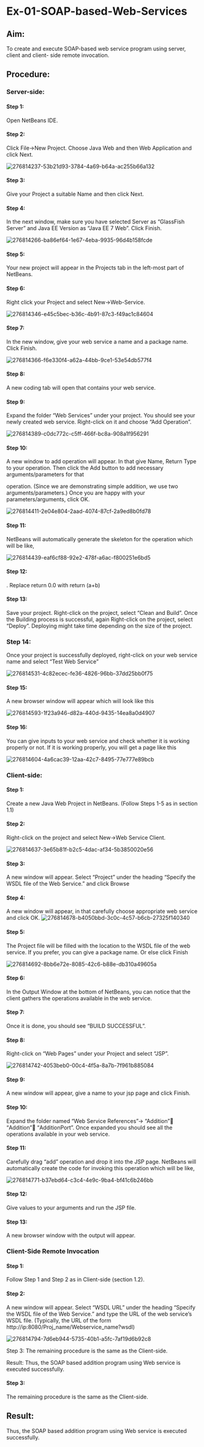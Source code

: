 # Ex-01-SOAP-based-Web-Services

## Aim:

To create and execute SOAP-based web service program using server, client and client- side remote invocation.

## Procedure:

### Server-side:
#### Step 1:
Open NetBeans IDE.
#### Step 2:
Click File->New Project. Choose Java Web and then Web Application and click Next.

![276814237-53b21d93-3784-4a69-b64a-ac255b66a132](https://github.com/user-attachments/assets/9fb8737b-ebe6-460f-9614-cb0a8f8c151a)




#### Step 3:
Give your Project a suitable Name and then click Next.
#### Step 4:
In the next window, make sure you have selected Server as “GlassFish Server” and Java EE Version as “Java EE 7 Web”. Click Finish.

![276814266-ba86ef64-1e67-4eba-9935-96d4b158fcde](https://github.com/user-attachments/assets/9041344e-931d-4436-ba22-5472100f9798)


 


#### Step 5:
Your new project will appear in the Projects tab in the left-most part of NetBeans.

#### Step 6:
Right click your Project and select New->Web-Service.

![276814346-e45c5bec-b36c-4b91-87c3-f49ac1c84604](https://github.com/user-attachments/assets/0a5c158c-de35-4223-8bb6-3465e41b6b9c)





#### Step 7:
In the new window, give your web service a name and a package name. Click Finish.
 
![276814366-f6e330f4-a62a-44bb-9ce1-53e54db577f4](https://github.com/user-attachments/assets/810dbea3-007c-4137-a4dd-826dc54f3c7e)




#### Step 8:
A new coding tab will open that contains your web service.

#### Step 9:
Expand the folder “Web Services” under your project. You should see your newly created web service. Right-click on it and choose “Add Operation”.

![276814389-c0dc772c-c5ff-466f-bc8a-908a1f956291](https://github.com/user-attachments/assets/b046ab77-bc92-4910-9060-1816566924b0)



#### Step 10:
A new window to add operation will appear. In that give Name, Return Type to your operation. Then click the Add button to add necessary arguments/parameters for that
 
operation. (Since we are demonstrating simple addition, we use two arguments/parameters.) Once you are happy with your parameters/arguments, click OK.

![276814411-2e04e804-2aad-4074-87cf-2a9ed8b0fd78](https://github.com/user-attachments/assets/317aadc1-9579-47b9-bd1f-c00739efdda1)




#### Step 11:
NetBeans will automatically generate the skeleton for the operation which will be like,

![276814439-eaf6cf88-92e2-478f-a6ac-f800251e6bd5](https://github.com/user-attachments/assets/0a09f105-8069-40e8-8584-a472b329c10c)




#### Step 12:
. Replace return 0.0 with return (a+b)

#### Step 13:
Save your project. Right-click on the project, select “Clean and Build”. Once the Building process is successful, again Right-click on the project, select “Deploy”.
Deploying might take time depending on the size of the project. 

### Step 14:
Once your project is successfully deployed, right-click on your web service name and select “Test Web Service”

 ![276814531-4c82ecec-fe36-4826-96bb-37dd25bb0f75](https://github.com/user-attachments/assets/d54ff205-04a5-48eb-ab79-5c78791ef706)


 


#### Step 15:
A new browser window will appear which will look like this

![276814593-1f23a946-d82a-440d-9435-14ea8a0d4907](https://github.com/user-attachments/assets/fd8cbf87-6120-406d-97cb-2d83273b8aef)




#### Step 16: 
You can give inputs to your web service and check whether it is working properly or not. If it is working properly, you will get a page like this

![276814604-4a6cac39-12aa-42c7-8495-77e777e89bcb](https://github.com/user-attachments/assets/a60ca35d-277b-4e2b-ad21-bf276a4ff826)

 
### Client-side:


#### Step 1:
Create a new Java Web Project in NetBeans. (Follow Steps 1-5 as in section 1.1)
#### Step 2:
Right-click on the project and select New->Web Service Client.

![276814637-3e65b81f-b2c5-4dac-af34-5b3850020e56](https://github.com/user-attachments/assets/2c7fde9f-9214-4d11-a51c-f01b8170190e)




#### Step 3: 
A new window will appear. Select “Project” under the heading “Specify the WSDL file of the Web Service.” and click Browse

#### Step 4: 
A new window will appear, in that carefully choose appropriate web service and click OK.
![276814678-b4050bbd-3c0c-4c57-b6cb-27325f140340](https://github.com/user-attachments/assets/d6844e7d-c519-4b7d-a696-0c862d3940b0)


 
#### Step 5:
The Project file will be filled with the location to the WSDL file of the web service. If you prefer, you can give a package name. Or else click Finish

![276814692-8bb6e72e-8085-42c6-b88e-db310a49605a](https://github.com/user-attachments/assets/5979826a-b310-42a7-a2a9-5f6c8d07ea43)




#### Step 6:
In the Output Window at the bottom of NetBeans, you can notice that the client gathers the operations available in the web service.

#### Step 7:
Once it is done, you should see “BUILD SUCCESSFUL”.

#### Step 8:
Right-click on “Web Pages” under your Project and select “JSP”.

![276814742-4053beb0-00c4-4f5a-8a7b-7f961b885084](https://github.com/user-attachments/assets/ccf9eae2-f67f-457a-9a73-dcd98ba1ef26)


#### Step 9: 
A new window will appear, give a name to your jsp page and click Finish.

#### Step 10: 
Expand the folder named “Web Service References”-> “Addition” “Addition” “AdditionPort”. Once expanded you should see all the operations available in your web service.

#### Step 11: 
Carefully drag “add” operation and drop it into the JSP page. NetBeans will automatically create the code for invoking this operation which will be like,
 
![276814771-b37ebd64-c3c4-4e9c-9ba4-bf41c6b246bb](https://github.com/user-attachments/assets/2eecbbf1-ad5c-402d-a33a-06607184ca66)




#### Step 12: 
Give values to your arguments and run the JSP file. 

#### Step 13:
A new browser window with the output will appear. 

### Client-Side Remote Invocation

#### Step 1: 
Follow Step 1 and Step 2 as in Client-side (section 1.2).

#### Step 2:
A new window will appear. Select “WSDL URL” under the heading “Specify the WSDL file of the Web Service.” and type the URL of the web service’s WSDL file. (Typically, the URL of the form http://ip:8080/Proj_name/Webservice_name?wsdl)
 
![276814794-7d6eb944-5735-40b1-a5fc-7af19d6b92c8](https://github.com/user-attachments/assets/3e1f4533-efbb-4f50-a581-60d5de68215a)

Step 3: The remaining procedure is the same as the Client-side.

Result:
Thus, the SOAP based addition program using Web service is executed successfully.



#### Step 3: 
The remaining procedure is the same as the Client-side.


## Result:
Thus, the SOAP based addition program using Web service is executed successfully.
